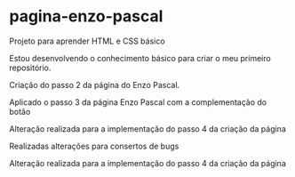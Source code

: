 # pagina-enzo-pascal
Projeto para aprender HTML e CSS básico

Estou desenvolvendo o conhecimento básico para criar o meu primeiro repositório.

Criação do passo 2 da página do Enzo Pascal.

Aplicado o passo 3 da página Enzo Pascal com a complementação do botão 


Alteração realizada para a implementação do passo 4 da criação da página

Realizadas alterações para consertos de bugs

Alteração realizada para a implementação do passo 4 da criação da página

